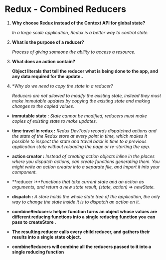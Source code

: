 # Redux - Combined Reducers

1. **Why choose Redux instead of the Context API for global state?**

    *In a large scale application, Redux is a better way to control state.*
2. **What is the purpose of a reducer?**

    *Process of giving someone the ability to access a resource.*

3. **What does an action contain?**

    **Object literals that tell the reducer what is being done to the app, and any data required for the update..**

4. **Why do we need to copy the state in a reducer?*

    *Reducers are not allowed to modify the existing state, instead they must make immutable updates by copying the existing state and making changes to the copied values.*




- **immutable state :** *State cannot be modified, reducers must make copies of existing state to make updates.*

- **time travel in redux :** *Redux DevTools records dispatched actions and the state of the Redux store at every point in time, which makes it possible to inspect the state and travel back in time to a previous application state without reloading the page or re-starting the app.*

- **action creator :** *Instead of creating action objects inline in the places where you dispatch actions, can create functions generating them. You might write an action creator into a separate file, and import it into your component.*

- **reducer :**F*unctions that take current state and an action as arguments, and return a new state result, (state, action) => newState.*

- **dispatch :** *A store holds the whole state tree of the application, the only way to change the state inside it is to dispatch an action on it.*



- **combineReducers: helper function turns an object whose values are different reducing functions into a single reducing function you can pass to createStore .**

- **The resulting reducer calls every child reducer, and gathers their results into a single state object.**

- **combineReducers will combine all the reducers passed to it into a single reducing function**